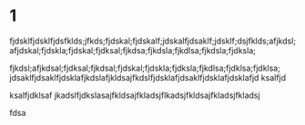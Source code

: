 # 1
fjdsklfjdsklfjdsfklds;jfkds;fjdskal;fjdskalf;jdskalfjdsaklf;jdsklf;dsjfklds;afjkdsl;afjdskal;fjdskla;fjdskal;fjdksal;fjkdsa;fjkdsla;fjkdlsa;fjkdsla;fjdksla;

fjkdsl;afjkdsal;fjdksal;fjkdsal;fjdskal;fjdskla;fjdksla;fjkdlsa;fjdklsa;fjdklsa;
jdsaklfjdsaklfjdsklafjkdslafjkldsajfkdslfjdsklafjdsaklfjdsklafjdsklafjd   ksalfjd

ksalfjdklsaf
jkadslfjdkslasajfkldsajfkladsjflkadsjfkldsajfkladsjfkladsj

fdsa
